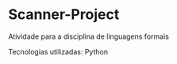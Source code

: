 # Scanner-Project

Atividade para a disciplina de linguagens formais

Tecnologias utilizadas: Python
